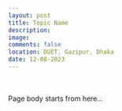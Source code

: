 ```yaml
---
layout: post
title: Topic Name
description: 
image: 
comments: false
location: DUET, Gazipur, Dhaka
date: 12-08-2023
---
```


<br><br>
Page body starts from here...
